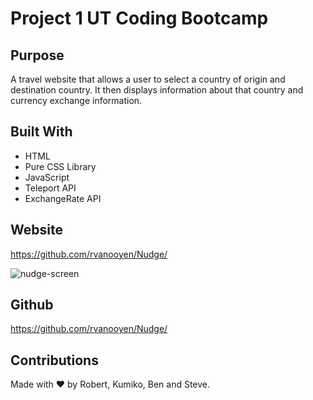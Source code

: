 
# Project 1 UT Coding Bootcamp

## Purpose
A travel website that allows a user to select a country of origin and destination country. It then displays information about that country and currency exchange information.
## Built With
* HTML
* Pure CSS Library
* JavaScript
* Teleport API
* ExchangeRate API

## Website
 https://github.com/rvanooyen/Nudge/

![nudge-screen](https://user-images.githubusercontent.com/87504797/134782627-403102a7-8237-45ec-8ad8-939ed9039282.jpg)



## Github 
https://github.com/rvanooyen/Nudge/

## Contributions
Made with ❤️ by Robert, Kumiko, Ben and Steve.
